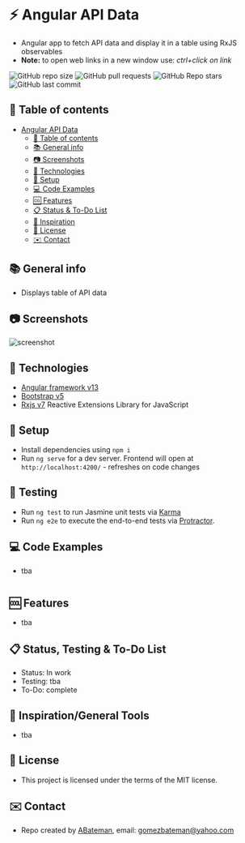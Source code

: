 # :zap: Angular API Data

* Angular app to fetch API data and display it in a table using RxJS observables
* **Note:** to open web links in a new window use: _ctrl+click on link_

![GitHub repo size](https://img.shields.io/github/repo-size/AndrewJBateman/angular-api-data?style=plastic)
![GitHub pull requests](https://img.shields.io/github/issues-pr/AndrewJBateman/angular-api-data?style=plastic)
![GitHub Repo stars](https://img.shields.io/github/stars/AndrewJBateman/angular-api-data?style=plastic)
![GitHub last commit](https://img.shields.io/github/last-commit/AndrewJBateman/angular-api-data?style=plastic)

## :page_facing_up: Table of contents

* [Angular API Data](#angular-api-data)
  * [:page_facing_up: Table of contents](#page_facing_up-table-of-contents)
  * [:books: General info](#books-general-info)
  * [:camera: Screenshots](#camera-screenshots)
  * [:signal_strength: Technologies](#signal_strength-technologies)
  * [:floppy_disk: Setup](#floppy_disk-setup)
  * [:computer: Code Examples](#computer-code-examples)
  * [:cool: Features](#cool-features)
  * [:clipboard: Status & To-Do List](#clipboard-status--to-do-list)
  * [:clap: Inspiration](#clap-inspiration)
  * [:file_folder: License](#file_folder-license)
  * [:envelope: Contact](#envelope-contact)

## :books: General info

* Displays table of API data

## :camera: Screenshots

![screenshot](./img/api.jpg)

## :signal_strength: Technologies

* [Angular framework v13](https://angular.io/)
* [Bootstrap v5](https://getbootstrap.com/)
* [Rxjs v7](https://rxjs.dev/) Reactive Extensions Library for JavaScript

## :floppy_disk: Setup

* Install dependencies using `npm i`
* Run `ng serve` for a dev server. Frontend will open at `http://localhost:4200/` - refreshes on code changes

## :wrench: Testing

* Run `ng test` to run Jasmine unit tests via [Karma](https://karma-runner.github.io)
* Run `ng e2e` to execute the end-to-end tests via [Protractor](http://www.protractortest.org/).

## :computer: Code Examples

* tba

```typescript

```

## :cool: Features

* tba

## :clipboard: Status, Testing & To-Do List

* Status: In work
* Testing: tba
* To-Do: complete

## :clap: Inspiration/General Tools

* tba

## :file_folder: License

* This project is licensed under the terms of the MIT license.

## :envelope: Contact

* Repo created by [ABateman](https://github.com/AndrewJBateman), email: gomezbateman@yahoo.com
